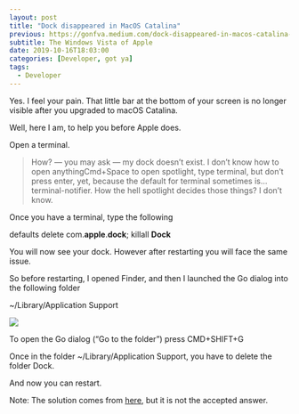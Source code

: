 ```yaml
---
layout: post
title: "Dock disappeared in MacOS Catalina"
previous: https://gonfva.medium.com/dock-disappeared-in-macos-catalina-65cd3c053fd2
subtitle: The Windows Vista of Apple
date: 2019-10-16T18:03:00
categories: [Developer, got ya]
tags:
  - Developer
---
```


Yes. I feel your pain. That little bar at the bottom of your screen is no longer visible after you upgraded to macOS Catalina.

Well, here I am, to help you before Apple does.

Open a terminal.

> How? — you may ask — my dock doesn’t exist. I don’t know how to open anythingCmd+Space to open spotlight, type terminal, but don’t press enter, yet, because the default for terminal sometimes is… terminal-notifier. How the hell spotlight decides those things? I don’t know.

Once you have a terminal, type the following

defaults delete com.**apple**.**dock**; killall **Dock**

You will now see your dock. However after restarting you will face the same issue.

So before restarting, I opened Finder, and then I launched the Go dialog into the following folder

~/Library/Application Support

![](/img/1*wG8F3yAXZIV_A6zNekEzvQ.png)

To open the Go dialog (“Go to the folder”) press CMD+SHIFT+G

Once in the folder ~/Library/Application Support, you have to delete the folder Dock.

And now you can restart.

Note: The solution comes from [here](https://discussions.apple.com/thread/250718639), but it is not the accepted answer.
